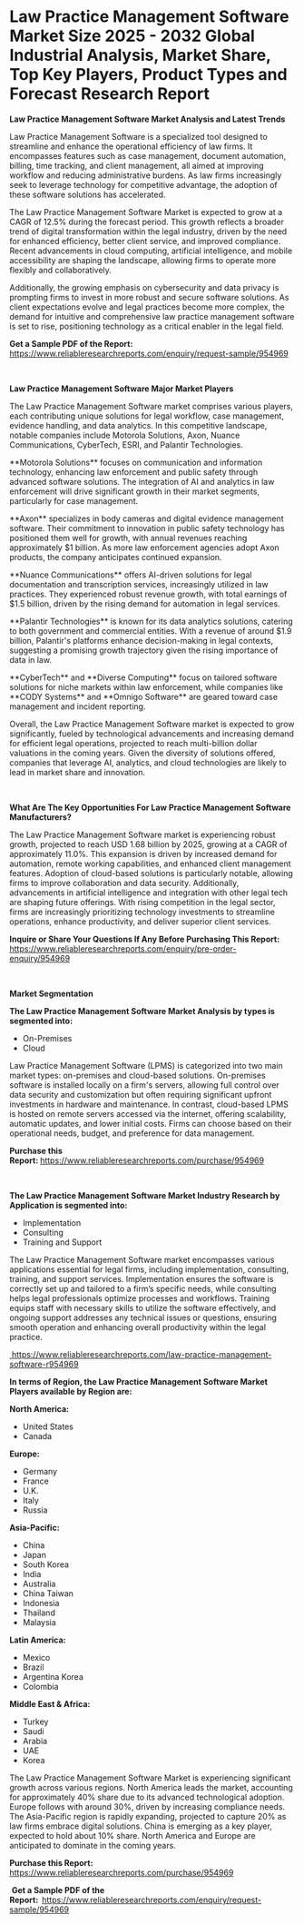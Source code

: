 <p><h1>Law Practice Management Software Market Size 2025 - 2032 Global Industrial Analysis, Market Share, Top Key Players, Product Types and Forecast Research Report</h1></p><p><strong>Law Practice Management Software Market Analysis and Latest Trends</strong></p>
<p><p>Law Practice Management Software is a specialized tool designed to streamline and enhance the operational efficiency of law firms. It encompasses features such as case management, document automation, billing, time tracking, and client management, all aimed at improving workflow and reducing administrative burdens. As law firms increasingly seek to leverage technology for competitive advantage, the adoption of these software solutions has accelerated.</p><p>The Law Practice Management Software Market is expected to grow at a CAGR of 12.5% during the forecast period. This growth reflects a broader trend of digital transformation within the legal industry, driven by the need for enhanced efficiency, better client service, and improved compliance. Recent advancements in cloud computing, artificial intelligence, and mobile accessibility are shaping the landscape, allowing firms to operate more flexibly and collaboratively.</p><p>Additionally, the growing emphasis on cybersecurity and data privacy is prompting firms to invest in more robust and secure software solutions. As client expectations evolve and legal practices become more complex, the demand for intuitive and comprehensive law practice management software is set to rise, positioning technology as a critical enabler in the legal field.</p></p>
<p><strong>Get a Sample PDF of the Report:&nbsp;</strong> <a href="https://www.reliableresearchreports.com/enquiry/request-sample/954969?utm_campaign=3066&utm_medium=2&utm_source=Github&utm_content=ia&utm_term=18042025&utm_id=law-practice-management-software">https://www.reliableresearchreports.com/enquiry/request-sample/954969</a></p>
<p>&nbsp;</p>
<p><strong>Law Practice Management Software Major Market Players</strong></p>
<p><p>The Law Practice Management Software market comprises various players, each contributing unique solutions for legal workflow, case management, evidence handling, and data analytics. In this competitive landscape, notable companies include Motorola Solutions, Axon, Nuance Communications, CyberTech, ESRI, and Palantir Technologies.</p><p>**Motorola Solutions** focuses on communication and information technology, enhancing law enforcement and public safety through advanced software solutions. The integration of AI and analytics in law enforcement will drive significant growth in their market segments, particularly for case management.</p><p>**Axon** specializes in body cameras and digital evidence management software. Their commitment to innovation in public safety technology has positioned them well for growth, with annual revenues reaching approximately $1 billion. As more law enforcement agencies adopt Axon products, the company anticipates continued expansion.</p><p>**Nuance Communications** offers AI-driven solutions for legal documentation and transcription services, increasingly utilized in law practices. They experienced robust revenue growth, with total earnings of $1.5 billion, driven by the rising demand for automation in legal services.</p><p>**Palantir Technologies** is known for its data analytics solutions, catering to both government and commercial entities. With a revenue of around $1.9 billion, Palantir's platforms enhance decision-making in legal contexts, suggesting a promising growth trajectory given the rising importance of data in law.</p><p>**CyberTech** and **Diverse Computing** focus on tailored software solutions for niche markets within law enforcement, while companies like **CODY Systems** and **Omnigo Software** are geared toward case management and incident reporting.</p><p>Overall, the Law Practice Management Software market is expected to grow significantly, fueled by technological advancements and increasing demand for efficient legal operations, projected to reach multi-billion dollar valuations in the coming years. Given the diversity of solutions offered, companies that leverage AI, analytics, and cloud technologies are likely to lead in market share and innovation.</p></p>
<p>&nbsp;</p>
<p><strong>What Are The Key Opportunities For Law Practice Management Software Manufacturers?</strong></p>
<p><p>The Law Practice Management Software market is experiencing robust growth, projected to reach USD 1.68 billion by 2025, growing at a CAGR of approximately 11.0%. This expansion is driven by increased demand for automation, remote working capabilities, and enhanced client management features. Adoption of cloud-based solutions is particularly notable, allowing firms to improve collaboration and data security. Additionally, advancements in artificial intelligence and integration with other legal tech are shaping future offerings. With rising competition in the legal sector, firms are increasingly prioritizing technology investments to streamline operations, enhance productivity, and deliver superior client services.</p></p>
<p><strong>Inquire or Share Your Questions If Any Before Purchasing This Report:</strong> <a href="https://www.reliableresearchreports.com/enquiry/pre-order-enquiry/954969?utm_campaign=3066&utm_medium=2&utm_source=Github&utm_content=ia&utm_term=18042025&utm_id=law-practice-management-software">https://www.reliableresearchreports.com/enquiry/pre-order-enquiry/954969</a></p>
<p>&nbsp;</p>
<p><strong>Market Segmentation</strong></p>
<p><strong>The Law Practice Management Software Market Analysis by types is segmented into:</strong></p>
<p><ul><li>On-Premises</li><li>Cloud</li></ul></p>
<p><p>Law Practice Management Software (LPMS) is categorized into two main market types: on-premises and cloud-based solutions. On-premises software is installed locally on a firm's servers, allowing full control over data security and customization but often requiring significant upfront investments in hardware and maintenance. In contrast, cloud-based LPMS is hosted on remote servers accessed via the internet, offering scalability, automatic updates, and lower initial costs. Firms can choose based on their operational needs, budget, and preference for data management.</p></p>
<p><strong>Purchase this Report:&nbsp;</strong><a href="https://www.reliableresearchreports.com/purchase/954969?utm_campaign=3066&utm_medium=2&utm_source=Github&utm_content=ia&utm_term=18042025&utm_id=law-practice-management-software">https://www.reliableresearchreports.com/purchase/954969</a></p>
<p>&nbsp;</p>
<p><strong>The Law Practice Management Software Market Industry Research by Application is segmented into:</strong></p>
<p><ul><li>Implementation</li><li>Consulting</li><li>Training and Support</li></ul></p>
<p><p>The Law Practice Management Software market encompasses various applications essential for legal firms, including implementation, consulting, training, and support services. Implementation ensures the software is correctly set up and tailored to a firm’s specific needs, while consulting helps legal professionals optimize processes and workflows. Training equips staff with necessary skills to utilize the software effectively, and ongoing support addresses any technical issues or questions, ensuring smooth operation and enhancing overall productivity within the legal practice.</p></p>
<p><a href="https://www.reliableresearchreports.com/law-practice-management-software-r954969?utm_campaign=3066&utm_medium=2&utm_source=Github&utm_content=ia&utm_term=18042025&utm_id=law-practice-management-software">&nbsp;https://www.reliableresearchreports.com/law-practice-management-software-r954969</a></p>
<p><strong>In terms of Region, the Law Practice Management Software Market Players available by Region are:</strong></p>
<p>
    <p> <strong> North America: </strong>
        <ul>
            <li>United States</li>
            <li>Canada</li>
        </ul>
        </p> 
    <p> <strong> Europe: </strong>
        <ul>
            <li>Germany</li>
            <li>France</li>
            <li>U.K.</li>
            <li>Italy</li>
            <li>Russia</li>
        </ul>
        </p> 
    <p> <strong> Asia-Pacific: </strong>
        <ul>
            <li>China</li>
            <li>Japan</li>
            <li>South Korea</li>
            <li>India</li>
            <li>Australia</li>
            <li>China Taiwan</li>
            <li>Indonesia</li>
            <li>Thailand</li>
            <li>Malaysia</li>
        </ul>
        </p> 
    <p> <strong> Latin America: </strong>
        <ul>
            <li>Mexico</li>
            <li>Brazil</li>
            <li>Argentina Korea</li>
            <li>Colombia</li>
        </ul>
        </p> 
    <p> <strong> Middle East & Africa: </strong>
        <ul>
            <li>Turkey</li>
            <li>Saudi</li>
            <li>Arabia</li>
            <li>UAE</li>
            <li>Korea</li>
        </ul>
    </p>
    </p>
<p><p>The Law Practice Management Software Market is experiencing significant growth across various regions. North America leads the market, accounting for approximately 40% share due to its advanced technological adoption. Europe follows with around 30%, driven by increasing compliance needs. The Asia-Pacific region is rapidly expanding, projected to capture 20% as law firms embrace digital solutions. China is emerging as a key player, expected to hold about 10% share. North America and Europe are anticipated to dominate in the coming years.</p></p>
<p><strong>Purchase this Report: </strong><a href="https://www.reliableresearchreports.com/purchase/954969?utm_campaign=3066&utm_medium=2&utm_source=Github&utm_content=ia&utm_term=18042025&utm_id=law-practice-management-software">https://www.reliableresearchreports.com/purchase/954969</a></p>
<p>&nbsp;<strong>Get a Sample PDF of the Report:&nbsp;&nbsp;</strong><a href="https://www.reliableresearchreports.com/enquiry/request-sample/954969?utm_campaign=3066&utm_medium=2&utm_source=Github&utm_content=ia&utm_term=18042025&utm_id=law-practice-management-software">https://www.reliableresearchreports.com/enquiry/request-sample/954969</a></p>
<p><strong></strong></p>
<p><p></p><p></p><p></p></p>